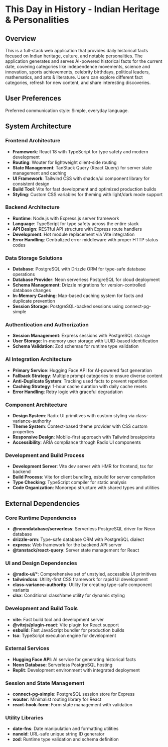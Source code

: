 # This Day in History - Indian Heritage & Personalities

## Overview

This is a full-stack web application that provides daily historical facts focused on Indian heritage, culture, and notable personalities. The application generates and serves AI-powered historical facts for the current date, covering categories like independence movements, science and innovation, sports achievements, celebrity birthdays, political leaders, mathematics, and arts & literature. Users can explore different fact categories, refresh for new content, and share interesting discoveries.

## User Preferences

Preferred communication style: Simple, everyday language.

## System Architecture

### Frontend Architecture
- **Framework**: React 18 with TypeScript for type safety and modern development
- **Routing**: Wouter for lightweight client-side routing
- **State Management**: TanStack Query (React Query) for server state management and caching
- **UI Framework**: Tailwind CSS with shadcn/ui component library for consistent design
- **Build Tool**: Vite for fast development and optimized production builds
- **Styling**: Custom CSS variables for theming with light/dark mode support

### Backend Architecture
- **Runtime**: Node.js with Express.js server framework
- **Language**: TypeScript for type safety across the entire stack
- **API Design**: RESTful API structure with Express route handlers
- **Development**: Hot module replacement via Vite integration
- **Error Handling**: Centralized error middleware with proper HTTP status codes

### Data Storage Solutions
- **Database**: PostgreSQL with Drizzle ORM for type-safe database operations
- **Database Provider**: Neon serverless PostgreSQL for cloud deployment
- **Schema Management**: Drizzle migrations for version-controlled database changes
- **In-Memory Caching**: Map-based caching system for facts and duplicate prevention
- **Session Storage**: PostgreSQL-backed sessions using connect-pg-simple

### Authentication and Authorization
- **Session Management**: Express sessions with PostgreSQL storage
- **User Storage**: In-memory user storage with UUID-based identification
- **Schema Validation**: Zod schemas for runtime type validation

### AI Integration Architecture
- **Primary Service**: Hugging Face API for AI-powered fact generation
- **Fallback Strategy**: Multiple prompt categories to ensure diverse content
- **Anti-Duplicate System**: Tracking used facts to prevent repetition
- **Caching Strategy**: 1-hour cache duration with daily cache resets
- **Error Handling**: Retry logic with graceful degradation

### Component Architecture
- **Design System**: Radix UI primitives with custom styling via class-variance-authority
- **Theme System**: Context-based theme provider with CSS custom properties
- **Responsive Design**: Mobile-first approach with Tailwind breakpoints
- **Accessibility**: ARIA compliance through Radix UI components

### Development and Build Process
- **Development Server**: Vite dev server with HMR for frontend, tsx for backend
- **Build Process**: Vite for client bundling, esbuild for server compilation
- **Type Checking**: TypeScript compiler for static analysis
- **Code Organization**: Monorepo structure with shared types and utilities

## External Dependencies

### Core Runtime Dependencies
- **@neondatabase/serverless**: Serverless PostgreSQL driver for Neon database
- **drizzle-orm**: Type-safe database ORM with PostgreSQL dialect
- **express**: Web framework for the backend API server
- **@tanstack/react-query**: Server state management for React

### UI and Design Dependencies
- **@radix-ui/***: Comprehensive set of unstyled, accessible UI primitives
- **tailwindcss**: Utility-first CSS framework for rapid UI development
- **class-variance-authority**: Utility for creating type-safe component variants
- **clsx**: Conditional className utility for dynamic styling

### Development and Build Tools
- **vite**: Fast build tool and development server
- **@vitejs/plugin-react**: Vite plugin for React support
- **esbuild**: Fast JavaScript bundler for production builds
- **tsx**: TypeScript execution engine for development

### External Services
- **Hugging Face API**: AI service for generating historical facts
- **Neon Database**: Serverless PostgreSQL hosting
- **Replit**: Development environment with integrated deployment

### Session and State Management
- **connect-pg-simple**: PostgreSQL session store for Express
- **wouter**: Minimalist routing library for React
- **react-hook-form**: Form state management with validation

### Utility Libraries
- **date-fns**: Date manipulation and formatting utilities
- **nanoid**: URL-safe unique string ID generator
- **zod**: Runtime type validation and schema definition